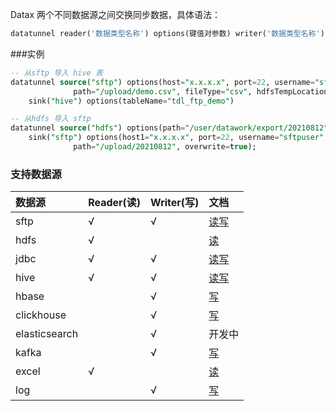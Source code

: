 Datax 两个不同数据源之间交换同步数据，具体语法：

```sql
datatunnel reader('数据类型名称') options(键值对参数) writer('数据类型名称') options(键值对参数)
```

###实例

```sql
-- 从sftp 导入 hive 表
datatunnel source("sftp") options(host="x.x.x.x", port=22, username="sftpuser", password='xxxx',
              path="/upload/demo.csv", fileType="csv", hdfsTempLocation="/user/datawork/temp")
    sink("hive") options(tableName="tdl_ftp_demo")

-- 从hdfs 导入 sftp
datatunnel source("hdfs") options(path="/user/datawork/export/20210812")
    sink("sftp") options(host1="x.x.x.x", port=22, username="sftpuser", password='xxxx',
              path="/upload/20210812", overwrite=true);
```

### 支持数据源

| 数据源           | Reader(读)  | Writer(写)    | 文档                 |
|:--------------| :-----      | :------      |:-------------------|
| sftp          | √           | √            | [读写](sftp.md)      |
| hdfs          | √           |              | [读](hdfs.md)       |
| jdbc          | √           | √            | [读写](jdbc.md)      |
| hive          | √           | √            | [读写](hive.md)      |
| hbase         |             | √            | [写](hbase.md)      |
| clickhouse    |             | √            | [写](clickhouse.md) |
| elasticsearch |             | √            | 开发中                |
| kafka         |             | √            | [写](kafka.md)      |
| excel         |√             |             | [读](excel.md)      |
| log           |             | √            | [写](log.md)        |

